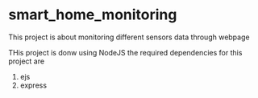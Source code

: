 # smart_home_monitoring
This project is about monitoring different sensors data through webpage

THis project is donw using NodeJS the required dependencies for this project are

1. ejs
2. express
